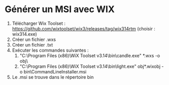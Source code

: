 # Générer un MSI avec WIX

1. Télécharger Wix Toolset : https://github.com/wixtoolset/wix3/releases/tag/wix314rtm (choisir : wix314.exe)
2. Créer un fichier .wxs
3. Créer un fichier .txt
4. Exécuter les commandes suivantes :
   1. "C:\Program Files (x86)\WiX Toolset v3.14\bin\candle.exe" *.wxs -o obj\
   2. "C:\Program Files (x86)\WiX Toolset v3.14\bin\light.exe"  obj\*.wixobj -o bin\CommandLineInstaller.msi
5. Le .msi se trouve dans le répertoire bin